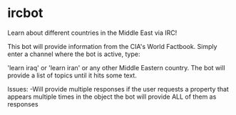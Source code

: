 # ircbot

Learn about different countries in the Middle East via IRC! 

This bot will provide information from the CIA's World Factbook. Simply enter a channel where the bot is active, type:

'learn iraq' or 'learn iran' or any other Middle Eastern country. The bot will provide a list of topics until it hits some text.

Issues: 
-Will provide multiple responses if the user requests a property that appears multiple times in the object the bot will provide ALL of them as responses
